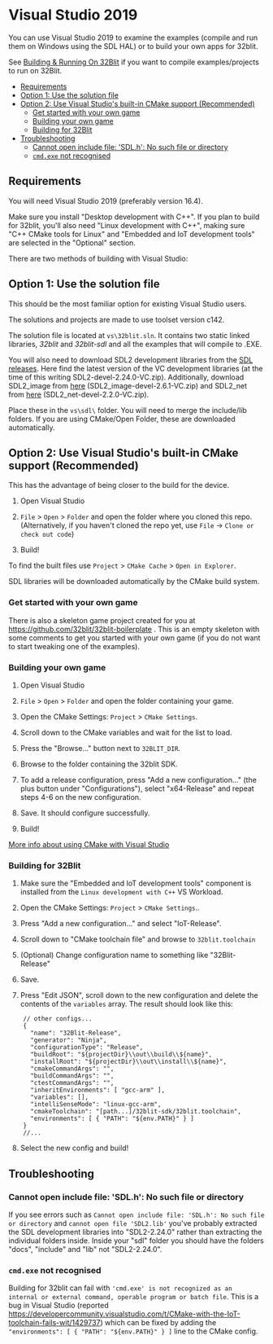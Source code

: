 # Visual Studio 2019 <!-- omit in toc -->

You can use Visual Studio 2019 to examine the examples (compile and run them on Windows using the SDL HAL) or to build your own apps for 32blit.

See [Building & Running On 32Blit](32blit.md) if you want to compile examples/projects to run on 32Blit.

- [Requirements](#requirements)
- [Option 1: Use the solution file](#option-1-use-the-solution-file)
- [Option 2: Use Visual Studio's built-in CMake support (Recommended)](#option-2-use-visual-studios-built-in-cmake-support-recommended)
  - [Get started with your own game](#get-started-with-your-own-game)
  - [Building your own game](#building-your-own-game)
  - [Building for 32Blit](#building-for-32blit)
- [Troubleshooting](#troubleshooting)
  - [Cannot open include file: 'SDL.h': No such file or directory](#cannot-open-include-file-sdlh-no-such-file-or-directory)
  - [`cmd.exe` not recognised](#cmdexe-not-recognised)

## Requirements

You will need Visual Studio 2019 (preferably version 16.4).

Make sure you install "Desktop development with C++". If you plan to build for 32blit, you'll also need "Linux development with C++", making sure "C++ CMake tools for Linux" and "Embedded and IoT development tools" are selected in the "Optional" section.

There are two methods of building with Visual Studio:

## Option 1: Use the solution file

This should be the most familiar option for existing Visual Studio users.

The solutions and projects are made to use toolset version c142.

The solution file is located at `vs\32blit.sln`. It contains two static linked libraries, _32blit_ and _32blit-sdl_ and all the examples that will compile to .EXE.

You will also need to download SDL2 development libraries from the [SDL releases](https://github.com/libsdl-org/SDL/releases/latest). Here find the latest version of the VC development libraries (at the time of this writing SDL2-devel-2.24.0-VC.zip). Additionally, download SDL2_image from [here](https://github.com/libsdl-org/SDL_image/releases/latest) (SDL2_image-devel-2.6.1-VC.zip) and SDL2_net from [here](https://github.com/libsdl-org/SDL_net/releases/latest) (SDL2_net-devel-2.2.0-VC.zip).

Place these in the `vs\sdl\` folder. You will need to merge the include/lib folders. If you are using CMake/Open Folder, these are downloaded automatically.

## Option 2: Use Visual Studio's built-in CMake support (Recommended)

This has the advantage of being closer to the build for the device.

1. Open Visual Studio

2. `File` > `Open` > `Folder` and open the folder where you cloned this repo. (Alternatively, if you haven't cloned the repo yet, use `File` -> `Clone or check out code`)

3. Build!

To find the built files use `Project` > `CMake Cache` > `Open in Explorer`.

SDL libraries will be downloaded automatically by the CMake build system.

### Get started with your own game

There is also a skeleton game project created for you at https://github.com/32blit/32blit-boilerplate . This is an empty skeleton with some comments to get you started with your own game (if you do not want to start tweaking one of the examples).

### Building your own game

1. Open Visual Studio

2. `File` > `Open` > `Folder` and open the folder containing your game.

3. Open the CMake Settings: `Project` > `CMake Settings`.

4. Scroll down to the CMake variables and wait for the list to load.

5. Press the "Browse..." button next to `32BLIT_DIR`.

6. Browse to the folder containing the 32blit SDK.

7. To add a release configuration, press "Add a new configuration..." (the plus button under "Configurations"), select "x64-Release" and repeat steps 4-6 on the new configuration.

8. Save. It should configure successfully.

9. Build!

[More info about using CMake with Visual Studio](https://docs.microsoft.com/en-us/cpp/build/cmake-projects-in-visual-studio?view=vs-2019)

### Building for 32Blit

1. Make sure the "Embedded and IoT development tools" component is installed from the `Linux development with C++` VS Workload.

2. Open the CMake Settings: `Project` > `CMake Settings`..

3. Press "Add a new configuration..." and select "IoT-Release".

4. Scroll down to "CMake toolchain file" and browse to `32blit.toolchain`

5. (Optional) Change configuration name to something like "32Blit-Release"

6. Save.

7. Press "Edit JSON", scroll down to the new configuration and delete the contents of the `variables` array. The result should look like this:
```jsonc
    // other configs...
    {
      "name": "32Blit-Release",
      "generator": "Ninja",
      "configurationType": "Release",
      "buildRoot": "${projectDir}\\out\\build\\${name}",
      "installRoot": "${projectDir}\\out\\install\\${name}",
      "cmakeCommandArgs": "",
      "buildCommandArgs": "",
      "ctestCommandArgs": "",
      "inheritEnvironments": [ "gcc-arm" ],
      "variables": [],
      "intelliSenseMode": "linux-gcc-arm",
      "cmakeToolchain": "[path...]/32blit-sdk/32blit.toolchain",
      "environments": [ { "PATH": "${env.PATH}" } ]
    }
    //...
```

8. Select the new config and build!

## Troubleshooting

### Cannot open include file: 'SDL.h': No such file or directory

If you see errors such as `Cannot open include file: 'SDL.h': No such file or directory` and `cannot open file 'SDL2.lib'` you've probably extracted the SDL development libraries into "SDL2-2.24.0" rather than extracting the individual folders inside. Inside your "sdl" folder you should have the folders "docs", "include" and "lib" not "SDL2-2.24.0".

### `cmd.exe` not recognised

Building for 32blit can fail with `'cmd.exe' is not recognized as an internal or external command, operable program or batch file`. This is a bug in Visual Studio (reported https://developercommunity.visualstudio.com/t/CMake-with-the-IoT-toolchain-fails-wit/1429737) which can be fixed by adding the `"environments": [ { "PATH": "${env.PATH}" } ]` line to the CMake config.
